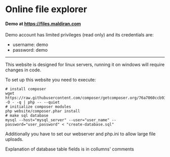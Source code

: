 # Online file explorer
#### Demo at https://files.maldiran.com
Demo account has limited privileges (read only) and its credentials are:
- username: demo
- password: demo

------------

This website is designed for linux servers, running it on windows will require changes in code.

To set up this website you need to execute:
```shell
# install composer
wget https://raw.githubusercontent.com/composer/getcomposer.org/76a7060ccb93902cd7576b67264ad91c8a2700e2/web/installer -O - -q | php -- --quiet
# initialize composer modules
php website/composer.phar install
# make sql database
mysql --host="mysql_server" --user="user_name" --password="user_password" < "create-database.sql"
```
Additionally you have to set our webserver and php.ini to allow large file uploads.

Explanation of database table fields is in collumns' comments